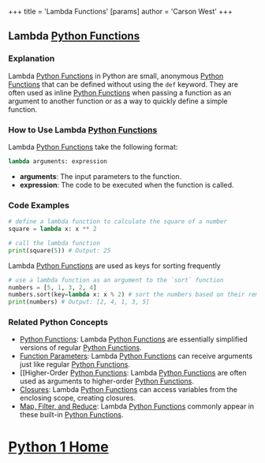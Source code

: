 +++
 title = 'Lambda Functions'
[params]
	author = 'Carson West'
+++
## Lambda [Python Functions](./../python-functions/)

### Explanation
Lambda [Python Functions](./../python-functions/) in Python are small, anonymous [Python Functions](./../python-functions/) that can be defined without using the `def` keyword. They are often used as inline [Python Functions](./../python-functions/) when passing a function as an argument to another function or as a way to quickly define a simple function.

### How to Use Lambda [Python Functions](./../python-functions/)
Lambda [Python Functions](./../python-functions/) take the following format:

```python
lambda arguments: expression
```

* **arguments**: The input parameters to the function.
* **expression**: The code to be executed when the function is called.

### Code Examples
```python
# define a lambda function to calculate the square of a number
square = lambda x: x ** 2

# call the lambda function
print(square(5)) # Output: 25
```
Lambda [Python Functions](./../python-functions/) are used as keys for sorting frequently
```python
# use a lambda function as an argument to the `sort` function
numbers = [5, 1, 3, 2, 4]
numbers.sort(key=lambda x: x % 2) # sort the numbers based on their remainder when divided by 2
print(numbers) # Output: [2, 4, 1, 3, 5]
```

### Related Python Concepts
- [Python Functions](./../python-functions/): Lambda [Python Functions](./../python-functions/) are essentially simplified versions of regular [Python Functions](./../python-functions/).
- [Function Parameters](./../function-parameters/): Lambda [Python Functions](./../python-functions/) can receive arguments just like regular [Python Functions](./../python-functions/).
- [[Higher-Order [Python Functions](./../python-functions/): Lambda [Python Functions](./../python-functions/) are often used as arguments to higher-order [Python Functions](./../python-functions/).
- [Closures](./../closures/): Lambda [Python Functions](./../python-functions/) can access variables from the enclosing scope, creating closures.
- [Map, Filter, and Reduce](./../map-filter-and-reduce/): Lambda [Python Functions](./../python-functions/) commonly appear in these built-in [Python Functions](./../python-functions/).
# [Python 1 Home](./../python-1-home/)